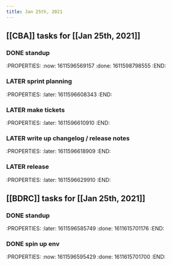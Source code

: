 ```yaml
---
title: Jan 25th, 2021
---
```


## [[CBA]] tasks for [[Jan 25th, 2021]]
### DONE standup
:PROPERTIES:
:now: 1611596569157
:done: 1611598798555
:END:
### LATER sprint planning
:PROPERTIES:
:later: 1611596608343
:END:
### LATER make tickets
:PROPERTIES:
:later: 1611596610910
:END:
### LATER write up changelog / release notes
:PROPERTIES:
:later: 1611596618909
:END:
### LATER release
:PROPERTIES:
:later: 1611596629910
:END:
## [[BDRC]] tasks for [[Jan 25th, 2021]]
### DONE standup
:PROPERTIES:
:later: 1611596585749
:done: 1611615701176
:END:
### DONE spin up env
:PROPERTIES:
:now: 1611596595429
:done: 1611615701700
:END:
